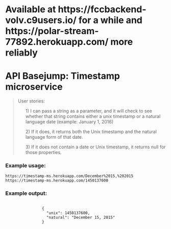 <html lang="en">
    <head>
        <title>Timestamp microservice</title>
        <link rel="stylesheet" href="https://maxcdn.bootstrapcdn.com/bootstrap/3.3.6/css/bootstrap.min.css">
    </head>
    <body>
        <div class="container">
            <h1 class="header">Available at https://fccbackend-volv.c9users.io/ for a while and https://polar-stream-77892.herokuapp.com/ more reliably</h1>
            <h1 class="header">
                API Basejump: Timestamp microservice
            </h1>
            <blockquote>
                User stories:
                <ul>1) I can pass a string as a parameter, and it will check to see whether that string 
                contains either a unix timestamp or a natural language date (example: January 1, 2016)</ul>
                <ul>2) If it does, it returns both the Unix timestamp and the natural language form of that date.</ul>
                <ul>3) If it does not contain a date or Unix timestamp, it returns null for those properties.</ul>
            </blockquote>
            <h3>Example usage:</h3>
            <code>https://timestamp-ms.herokuapp.com/December%2015,%202015</code><br>
            <code>https://timestamp-ms.herokuapp.com/1450137600</code>
            <h3>Example output:</h3>
            <code>
                {
                  "unix": 1450137600,
                  "natural": "December 15, 2015"
                }
            </code>
        </div>
    </body>
</html>